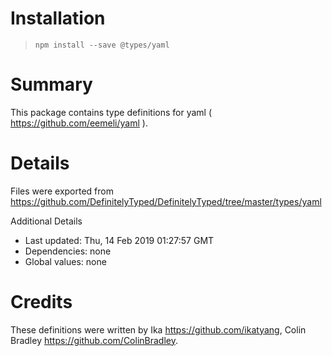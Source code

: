 # Installation
> `npm install --save @types/yaml`

# Summary
This package contains type definitions for yaml ( https://github.com/eemeli/yaml ).

# Details
Files were exported from https://github.com/DefinitelyTyped/DefinitelyTyped/tree/master/types/yaml

Additional Details
 * Last updated: Thu, 14 Feb 2019 01:27:57 GMT
 * Dependencies: none
 * Global values: none

# Credits
These definitions were written by Ika <https://github.com/ikatyang>, Colin Bradley <https://github.com/ColinBradley>.
